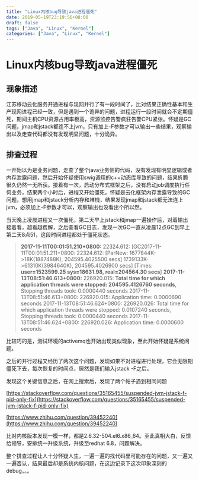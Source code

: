 ```yaml
---
title: "Linux内核bug导致java进程僵死"
date: 2019-05-19T23:19:56+08:00
draft: false
tags: ["Java", "Linux", "Kernel"]
categories: ["Java", "Linux", "Kernel"]
---
```


# Linux内核bug导致java进程僵死

## 现象描述

江苏移动云化服务开通进程与现网并行了有一段时间了，比对结果正确性基本和生产现网进程已经一致，但是遇到一个诡异的问题，进程运行一段时间就会不定期僵死，期间主机CPU资源占用率极高，资源监控告警疯狂告警CPU紧张。怀疑是GC问题，jmap和jstack都连不上jvm，只有加上-F参数才可以输出一些结果，观察输出以及走查代码都没有发现明显问题，十分诡异。

<!--more-->

## 排查过程

一开始以为是业务问题，走查了整个java业务侧的代码，没有发现有明显逻辑或者内存泄露问题，然后开始怀疑使用swig调用的c++动态库导致的问题，结果折腾很久仍然一无所获。接着有一次，启动分布式框架之后，没有启动job调度执行任何业务，结果两个小时后，进程又开始僵死，怀疑是云化框架内存泄露导致的GC问题，想用jmap和jstack分析内存和堆栈，结果发现jmap和jstack都无法连上jvm，必须加上-F参数才可以，观察输出也没看出个所以然。

当天晚上凌晨进程又一次僵死，第二天早上jstack和jmap一遍操作后，对着输出接着看，越看越费解，之后查看GC日志，发现一次GC一直从凌晨12点GC到早上第二天8点51，这段时间进程都处于僵死状态。

> **2017-11-11T00:01:51.210+0800:** 22324.612: [GC2017-11-11T00:01:51.211+0800: 22324.612: [ParNew: 1677844K->18K(1887488K), 204595.4025500 secs] 1739133K->61310K(3984640K), 204595.4026900 secs] [Times: **user=1523599.25 sys=18631.98, real=204564.30 secs**]
> **2017-11-13T08:51:46.613+0800:** 226920.015: **Total time for which application threads were stopped: 204595.4126760 seconds**, Stopping threads took: 0.0000440 seconds
> 2017-11-13T08:51:46.613+0800: 226920.015: Application time: 0.0000690 seconds
> 2017-11-13T08:51:46.624+0800: 226920.026: Total time for which application threads were stopped: 0.0107240 seconds, Stopping threads took: 0.0000440 seconds
> 2017-11-13T08:51:46.624+0800: 226920.026: Application time: 0.0000600 seconds

比较巧的是，测试环境的activemq也开始出现类似现象，至此开始怀疑是系统问题。

之后的并行过程又经历了两次这个问题，发现如果不对进程进行处理，它会无限期僵死下去，每次恢复的时间点，居然是我们输入jstack -F之后。

发现这个关键信息之后，在网上搜索后，发现了两个帖子遇到相同问题

[https://stackoverflow.com/questions/35165455/suspended-jvm-jstack-f-pid-only-fix](https://stackoverflow.com/questions/35165455/suspended-jvm-jstack-f-pid-only-fix)

[https://www.zhihu.com/question/39452240](https://www.zhihu.com/question/39452240)

比对内核版本发现一模一样，都是2.6.32-504.el6.x86_64。至此真相大白，反馈给领导，安排统一升级系统，升级至redhat 6.8，问题解决。

整个排查过程让人十分怀疑人生，一遍一遍的找代码里可能存在的问题，又一遍又一遍否认，结果最后却是系统内核问题，在这边记录下这次印象深刻的debug。。。
